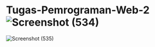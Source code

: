 # Tugas-Pemrograman-Web-2![Screenshot (534)](https://github.com/Yutsss/Tugas-Pemrograman-Web-2/assets/133854470/87a3da3b-b25f-4536-a52a-d754ff421d08)
![Screenshot (535)](https://github.com/Yutsss/Tugas-Pemrograman-Web-2/assets/133854470/10ed4250-2fe7-422d-94a6-7f7ffce5de33)
